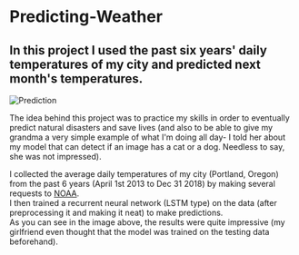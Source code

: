 # Predicting-Weather

## In this project I used the past six years' daily temperatures of my city and predicted next month's temperatures.
![Prediction](https://github.com/Shaier/Predicting-Weather/blob/master/Prediction.jpg)  

  
    
    
The idea behind this project was to practice my skills in order to eventually predict natural disasters and save lives (and also to be able to give my grandma a very simple example of what I'm doing all day- I told her about my model that can detect if an image has a cat or a dog. Needless to say, she was not impressed).    
  
I collected the average daily temperatures of my city (Portland, Oregon) from the past 6 years (April 1st 2013 to Dec 31 2018) by making several requests to [NOAA](https://www.noaa.gov/).  
I then trained a recurrent neural network (LSTM type) on the data (after preprocessing it and making it neat) to make predictions.  
As you can see in the image above, the results were quite impressive (my girlfriend even thought that the model was trained on the testing data beforehand).  


